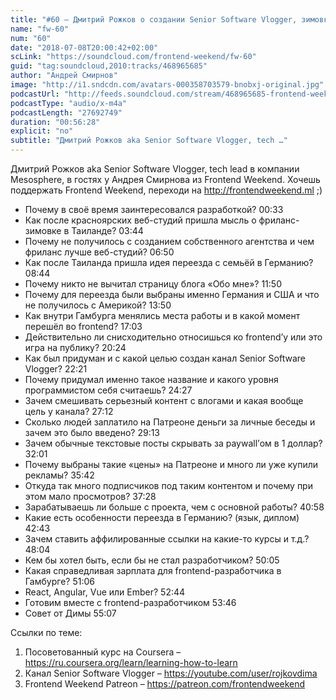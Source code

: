 ```yaml
---
title: "#60 – Дмитрий Рожков о создании Senior Software Vlogger, зимовке в Таиланде и жизни в Гамбурге"
name: "fw-60"
num: "60"
date: "2018-07-08T20:00:42+02:00"
scLink: "https://soundcloud.com/frontend-weekend/fw-60"
guid: "tag:soundcloud,2010:tracks/468965685"
author: "Андрей Смирнов"
image: "http://i1.sndcdn.com/avatars-000358703579-bnobxj-original.jpg"
podcastUrl: "http://feeds.soundcloud.com/stream/468965685-frontend-weekend-fw-60.m4a"
podcastType: "audio/x-m4a"
podcastLength: "27692749"
duration: "00:56:28"
explicit: "no"
subtitle: "Дмитрий Рожков aka Senior Software Vlogger, tech …"
---
```

Дмитрий Рожков aka Senior Software Vlogger, tech lead в компании Mesosphere, в гостях у Андрея Смирнова из Frontend Weekend. Хочешь поддержать Frontend Weekend, переходи на http://frontendweekend.ml ;)

- Почему в своё время заинтересовался разработкой? 00:33
- Как после красноярских веб-студий пришла мысль о фриланс-зимовке в Таиланде? 03:44
- Почему не получилось с созданием собственного агентства и чем фриланс лучше веб-студий? 06:50
- Как после Таиланда пришла идея переезда с семьёй в Германию? 08:44
- Почему никто не вычитал страницу блога «Обо мне»? 11:50
- Почему для переезда были выбраны именно Германия и США и что не получилось с Америкой? 13:50
- Как внутри Гамбурга менялись места работы и в какой момент перешёл во frontend? 17:03
- Действительно ли снисходительно относишься ко frontend’у или это игра на публику? 20:24
- Как был придуман и с какой целью создан канал Senior Software Vlogger? 22:21
- Почему придумал именно такое название и какого уровня программистом себя считаешь? 24:27
- Зачем смешивать серьезный контент с влогами и какая вообще цель у канала? 27:12
- Сколько людей заплатило на Патреоне деньги за личные беседы и зачем это было введено? 29:13
- Зачем обычные текстовые посты скрывать за paywall’ом в 1 доллар? 32:01
- Почему выбраны такие «цены» на Патреоне и много ли уже купили рекламы? 35:42
- Откуда так много подписчиков под таким контентом и почему при этом мало просмотров? 37:28
- Зарабатываешь ли больше с проекта, чем с основной работы? 40:58
- Какие есть особенности переезда в Германию? (язык, диплом) 42:43
- Зачем ставить аффилированные ссылки на какие-то курсы и т.д.? 48:04
- Кем бы хотел быть, если бы не стал разработчиком? 50:05
- Какая справедливая зарплата для frontend-разработчика в Гамбурге? 51:06
- React, Angular, Vue или Ember? 52:44
- Готовим вместе с frontend-разработчиком 53:46
- Совет от Димы 55:07

Ссылки по теме:
1) Посоветованный курс на Coursera – https://ru.coursera.org/learn/learning-how-to-learn
2) Канал Senior Software Vlogger – https://youtube.com/user/rojkovdima
3) Frontend Weekend Patreon – https://patreon.com/frontendweekend